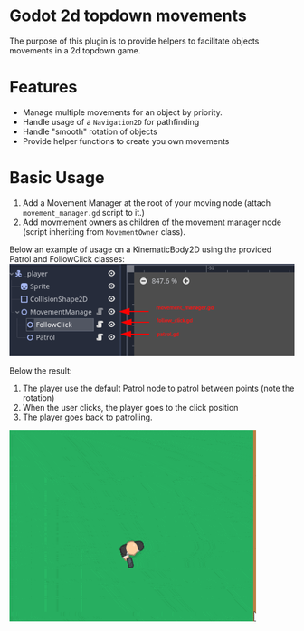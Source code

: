 # Godot 2d topdown movements

The purpose of this plugin is to provide helpers to facilitate objects movements in a 2d topdown game.


# Features
- Manage multiple movements for an object by priority.
- Handle usage of a `Navigation2D` for pathfinding
- Handle "smooth" rotation of objects
- Provide helper functions to create you own movements


# Basic Usage

1. Add a Movement Manager at the root of your moving node (attach `movement_manager.gd` script to it.)
2. Add movmement owners as children of the movement manager node (script inheriting from `MovementOwner` class). 

Below an example of usage on a KinematicBody2D using the provided Patrol and FollowClick classes:
![Usage Example](img/usage.png?raw=true "Usage")

Below the result:
 1. The player use the default Patrol node to patrol between points (note the rotation)
 2. When the user clicks, the player goes to the click position
 3. The player goes back to patrolling.

![Usage Example](img/basic_usage_result.gif?raw=true "Usage")